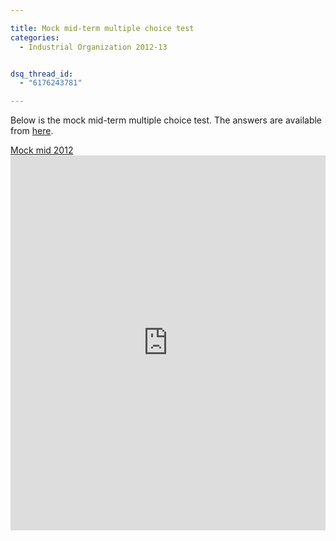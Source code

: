 ```yaml
---

title: Mock mid-term multiple choice test
categories:
  - Industrial Organization 2012-13


dsq_thread_id:
  - "6176243781"

---
```

Below is the mock mid-term multiple choice test. The answers are available from <a href="https://www.scribd.com/doc/182640960/Answers-to-2012-Mock-mid-term-test">here</a>.  


<a title="View Mock mid 2012 on Scribd" href="https://www.scribd.com/doc/111897709/Mock-mid-2012" >Mock mid 2012</a><iframe src="https://www.scribd.com/embeds/111897709/content?start_page=1&view_mode=scroll&access_key=key-2nzxo0e6uzty91o0oo9c" data-auto-height="true" data-aspect-ratio="0.707514450867052" scrolling="no" width="100%" height="600" frameborder="0"></iframe>